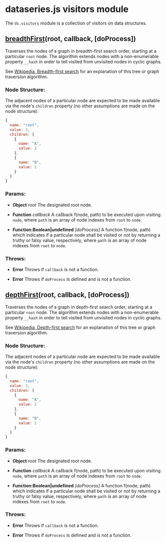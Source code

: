 

# dataseries.js visitors module

The `ds.visitors` module is a collection of visitors on data structures.

## <a name="wiki-breadthFirst" href="#">breadthFirst</a>(root, callback, [doProcess])

Traverses the nodes of a graph in breadth-first search order, starting at a particular `root` node.
The algorithm extends nodes with a non-enumerable property `__hash` in order to tell visited from unvisited nodes in cyclic graphs.

See [Wikipedia, Breadth-first search](http://en.wikipedia.org/wiki/Breadth-first_search)
for an explanation of this tree or graph traversion algorithm.

### Node Structure:

The adjacent nodes of a particular node are expected to be made available via the node's `children` property (no other assumptions are made on the node structure):

```javascript
{
  name: "root",
  value: 3,
  children: [
    {
      name: "A",
      value: 2
    },
    {
      name: "B",
      value: 1
    }
  ]
}
```

### Params:

* **Object** *root* The designated root node.

* **Function** *callback* A callback f(node, path) to be executed upon visiting `node`, where `path` is an array of node indexes from `root` to `node`.

* **Function:Boolean|undefined** *[doProcess]* A function f(node, path) which indicates if a particular node shall be visited or not by returning a truthy or falsy value, respectively, where `path` is an array of node indexes from `root` to `node`.

### Throws:

* **Error** Throws if `callback` is not a function.

* **Error** Throws if `doProcess` is defined and is not a function.

## <a name="depthFirst" href="#">depthFirst</a>(root, callback, [doProcess])

Traverses the nodes of a graph in depth-first search order, starting at a particular `root` node.
The algorithm extends nodes with a non-enumerable property `__hash` in order to tell visited from unvisited nodes in cyclic graphs.

See [Wikipedia, Depth-first search](http://en.wikipedia.org/wiki/Depth-first_search)
for an explanation of this tree or graph traversion algorithm.

### Node Structure:

The adjacent nodes of a particular node are expected to be made available via the node's `children` property (no other assumptions are made on the node structure):

```javascript
{
  name: "root",
  value: 3,
  children: [
    {
      name: "A",
      value: 2
    },
    {
      name: "B",
      value: 1
    }
  ]
}
```

### Params:

* **Object** *root* The designated root node.

* **Function** *callback* A callback f(node, path) to be executed upon visiting `node`, where `path` is an array of node indexes from `root` to `node`.

* **Function:Boolean|undefined** *[doProcess]* A function f(node, path) which indicates if a particular node shall be visited or not by returning a truthy or falsy value, respectively, where `path` is an array of node indexes from `root` to `node`.

### Throws:

* **Error** Throws if `callback` is not a function.

* **Error** Throws if `doProcess` is defined and is not a function.
